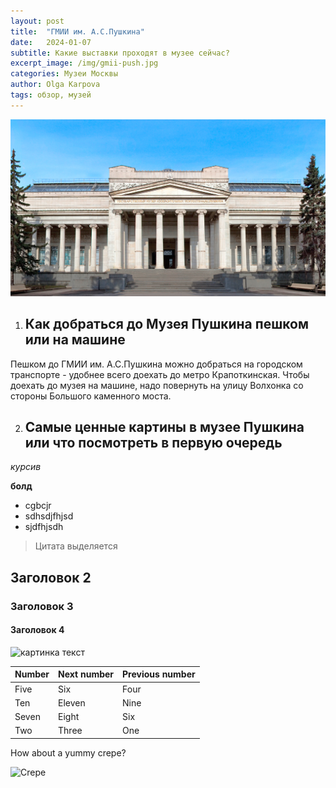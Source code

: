 ```yaml
---
layout: post
title:  "ГМИИ им. А.С.Пушкина"
date:   2024-01-07
subtitle: Какие выставки проходят в музее сейчас?
excerpt_image: /img/gmii-push.jpg
categories: Музеи Москвы
author: Olga Karpova
tags: обзор, музей
---
```


![музей](/img/gmii-push.jpg)

1. ## Как добраться до Музея Пушкина пешком или на машине

Пешком до ГМИИ им. А.С.Пушкина можно добраться на городском транспорте - удобнее всего доехать до метро Крапоткинская.
Чтобы доехать до музея на машине, надо повернуть на улицу Волхонка со стороны Большого каменного моста.

2. ## Самые ценные картины в музее Пушкина или что посмотреть в первую очередь



*курсив*

**болд**

- cgbcjr
- sdhsdjfhjsd
- sjdfhjsdh

> Цитата выделяется

## Заголовок 2

### Заголовок 3

#### Заголовок 4



![картинка текст](/img/piganov.jpg)

| Number | Next number | Previous number |
| :------ |:--- | :--- |
| Five | Six | Four |
| Ten | Eleven | Nine |
| Seven | Eight | Six |
| Two | Three | One |


How about a yummy crepe?

![Crepe](https://s3-media3.fl.yelpcdn.com/bphoto/cQ1Yoa75m2yUFFbY2xwuqw/348s.jpg)